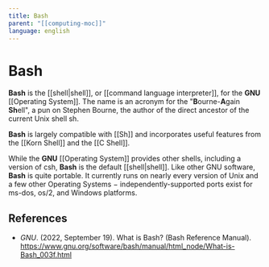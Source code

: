 ```yaml
---
title: Bash
parent: "[[computing-moc]]"
language: english
---
```


# Bash

**Bash** is the [[shell|shell]], or [[command language interpreter]], for the **GNU** [[Operating System]]. The name is an acronym for the "**B**ourne-**A**gain **Sh**ell", a pun on Stephen Bourne, the author of the direct ancestor of the current Unix shell sh.

**Bash** is largely compatible with [[Sh]] and incorporates useful features from the
[[Korn Shell]] and the [[C Shell]].

While the **GNU** [[Operating System]] provides other shells, including a version of csh, **Bash**
is the default [[shell|shell]]. Like other GNU software, **Bash** is quite portable. It currently runs on nearly every version of Unix and a few other Operating Systems − independently-supported ports exist for ms-dos, os/2, and Windows platforms.

## References

- _GNU_. (2022, September 19). <span class="reference-title">What is Bash? (Bash Reference Manual)</span>. https://www.gnu.org/software/bash/manual/html_node/What-is-Bash_003f.html

